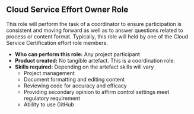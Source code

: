 ## Cloud Service Effort Owner Role

This role will perform the task of a coordinator to ensure participation is consistent and moving forward as well as to answer questions related to process or content format.  Typically, this role will held by one of the Cloud Service Certification effort role members.

* **Who can perform this role:** Any project participant
* **Product created:** No tangible artefact. This is a coordination role.
* **Skills required:** Depending on the artefact skills will vary
  * Project management
  * Document formatting and editing content
  * Reviewing code for accuracy and efficacy
  * Providing secondary opinion to affirm control settings meet regulatory requirement
  * Ability to use GitHub